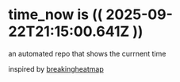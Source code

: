 # time_now is (( 2025-09-22T21:15:00.641Z ))

an automated repo that shows the currnent time

inspired by [breakingheatmap](https://github.com/breakingheatmap/breakingheatmap)